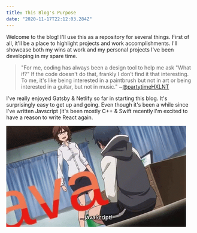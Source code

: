 ```yaml
---
title: This Blog's Purpose
date: "2020-11-17T22:12:03.284Z"
---
```


Welcome to the blog! I'll use this as a repository for several things. First of all, it'll be a place to highlight projects and work accomplishments. I'll showcase both my wins at work and my personal projects I've been developing in my spare time.

> "For me, coding has always been a design tool to help me ask "What if?" If the code doesn't do that, frankly I don’t find it that interesting. To me, it's like being interested in a paintbrush but not in art or being interested in a guitar, but not in music."
> ~[@partytimeHXLNT](https://twitter.com/partytimeHXLNT)

I've really enjoyed Gatsby & Netlify so far in starting this blog. It's surprisingly easy to get up and going. Even though it's been a while since I've written Javscript (it's been mostly C++ & Swift recently I'm excited to have a reason to write React again.

![Javascript](./javascript.gif)

